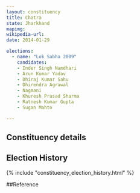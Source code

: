 ```yaml
---
layout: constituency
title: Chatra
state: Jharkhand
mapimg: 
wikipedia-url: 
date: 2014-01-29

elections: 
  - name: "Lok Sabha 2009"
    candidates: 
    - Inder Singh Namdhari 
    - Arun Kumar Yadav 
    - Dhiraj Kumar Sahu 
    - Dhirendra Agrawal 
    - Nagmani 
    - Khuresh Prasad Sharma 
    - Ratnesh Kumar Gupta 
    - Sugan Mahto 

---
```

## Constituency details


## Election History
{% include "constituency_election_history.html" %}

##Reference
